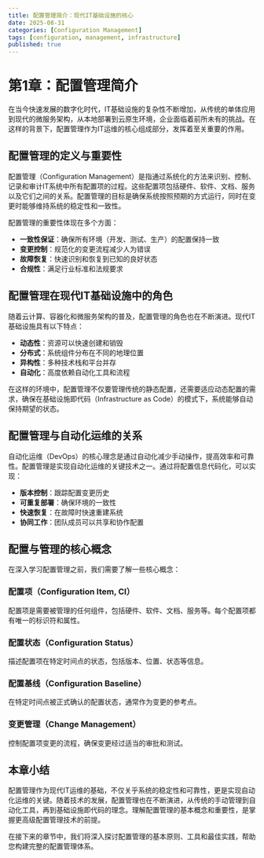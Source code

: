```yaml
---
title: 配置管理简介：现代IT基础设施的核心
date: 2025-08-31
categories: [Configuration Management]
tags: [configuration, management, infrastructure]
published: true
---
```


# 第1章：配置管理简介

在当今快速发展的数字化时代，IT基础设施的复杂性不断增加，从传统的单体应用到现代的微服务架构，从本地部署到云原生环境，企业面临着前所未有的挑战。在这样的背景下，配置管理作为IT运维的核心组成部分，发挥着至关重要的作用。

## 配置管理的定义与重要性

配置管理（Configuration Management）是指通过系统化的方法来识别、控制、记录和审计IT系统中所有配置项的过程。这些配置项包括硬件、软件、文档、服务以及它们之间的关系。配置管理的目标是确保系统按照预期的方式运行，同时在变更时能够维持系统的稳定性和一致性。

配置管理的重要性体现在多个方面：
- **一致性保证**：确保所有环境（开发、测试、生产）的配置保持一致
- **变更控制**：规范化的变更流程减少人为错误
- **故障恢复**：快速识别和恢复到已知的良好状态
- **合规性**：满足行业标准和法规要求

## 配置管理在现代IT基础设施中的角色

随着云计算、容器化和微服务架构的普及，配置管理的角色也在不断演进。现代IT基础设施具有以下特点：
- **动态性**：资源可以快速创建和销毁
- **分布式**：系统组件分布在不同的地理位置
- **异构性**：多种技术栈和平台并存
- **自动化**：高度依赖自动化工具和流程

在这样的环境中，配置管理不仅要管理传统的静态配置，还需要适应动态配置的需求，确保在基础设施即代码（Infrastructure as Code）的模式下，系统能够自动保持期望的状态。

## 配置管理与自动化运维的关系

自动化运维（DevOps）的核心理念是通过自动化减少手动操作，提高效率和可靠性。配置管理是实现自动化运维的关键技术之一。通过将配置信息代码化，可以实现：
- **版本控制**：跟踪配置变更历史
- **可重复部署**：确保环境的一致性
- **快速恢复**：在故障时快速重建系统
- **协同工作**：团队成员可以共享和协作配置

## 配置与管理的核心概念

在深入学习配置管理之前，我们需要了解一些核心概念：

### 配置项（Configuration Item, CI）
配置项是需要被管理的任何组件，包括硬件、软件、文档、服务等。每个配置项都有唯一的标识符和属性。

### 配置状态（Configuration Status）
描述配置项在特定时间点的状态，包括版本、位置、状态等信息。

### 配置基线（Configuration Baseline）
在特定时间点被正式确认的配置状态，通常作为变更的参考点。

### 变更管理（Change Management）
控制配置项变更的流程，确保变更经过适当的审批和测试。

## 本章小结

配置管理作为现代IT运维的基础，不仅关乎系统的稳定性和可靠性，更是实现自动化运维的关键。随着技术的发展，配置管理也在不断演进，从传统的手动管理到自动化工具，再到基础设施即代码的理念。理解配置管理的基本概念和重要性，是掌握更高级配置管理技术的前提。

在接下来的章节中，我们将深入探讨配置管理的基本原则、工具和最佳实践，帮助您构建完整的配置管理体系。